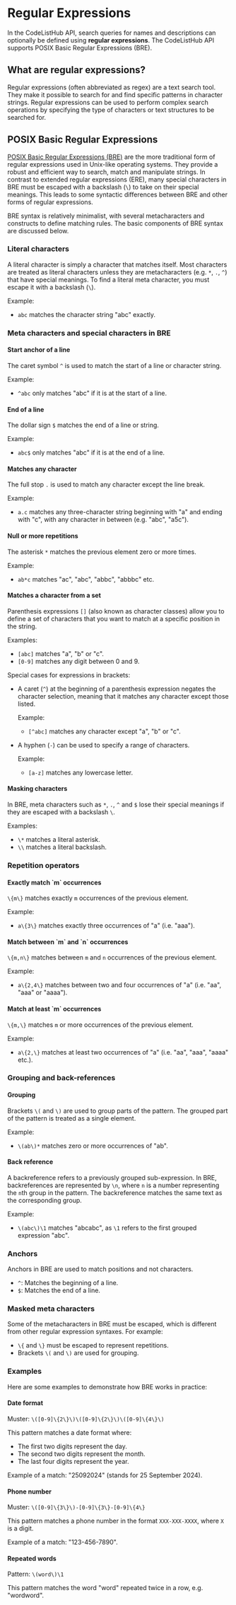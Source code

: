 # Regular Expressions

In the CodeListHub API, search queries for names and descriptions can optionally be defined using **regular expressions**. The CodeListHub API supports POSIX Basic Regular Expressions (BRE).

## What are regular expressions?

Regular expressions (often abbreviated as regex) are a text search tool. They make it possible to search for and find specific patterns in character strings. Regular expressions can be used to perform complex search operations by specifying the type of characters or text structures to be searched for.

## POSIX Basic Regular Expressions

[POSIX Basic Regular Expressions (BRE)](https://pubs.opengroup.org/onlinepubs/9799919799/) are the more traditional form of regular expressions used in Unix-like operating systems. They provide a robust and efficient way to search, match and manipulate strings. In contrast to extended regular expressions (ERE), many special characters in BRE must be escaped with a backslash (`\`) to take on their special meanings. This leads to some syntactic differences between BRE and other forms of regular expressions.

BRE syntax is relatively minimalist, with several metacharacters and constructs to define matching rules. The basic components of BRE syntax are discussed below.

### Literal characters

A literal character is simply a character that matches itself. Most characters are treated as literal characters unless they are metacharacters (e.g. `*`, `.`, `^`) that have special meanings. To find a literal meta character, you must escape it with a backslash (`\`).

Example:

+ `abc` matches the character string "abc" exactly.

### Meta characters and special characters in BRE

<h4>Start anchor of a line</h4>

The caret symbol `^` is used to match the start of a line or character string.
  
Example:
  
+ `^abc` only matches "abc" if it is at the start of a line.

<h4>End of a line</h4>

The dollar sign `$` matches the end of a line or string.
  
Example:

+ `abc$` only matches "abc" if it is at the end of a line.

<h4>Matches any character</h4>

The full stop `.` is used to match any character except the line break.
  
Example:

+ `a.c` matches any three-character string beginning with "a" and ending with "c", with any character in between (e.g. "abc", "a5c").

<h4>Null or more repetitions</h4>

The asterisk `*` matches the previous element zero or more times.
  
Example:

+ `ab*c` matches "ac", "abc", "abbc", "abbbc" etc.

<h4>Matches a character from a set</h4>

Parenthesis expressions `[]` (also known as character classes) allow you to define a set of characters that you want to match at a specific position in the string.
  
Examples:

+ `[abc]` matches "a", "b" or "c".
+ `[0-9]` matches any digit between 0 and 9.
  
Special cases for expressions in brackets:

+ A caret (`^`) at the beginning of a parenthesis expression negates the character selection, meaning that it matches any character except those listed.

    Example: 
	
	+ `[^abc]` matches any character except "a", "b" or "c".
  
+ A hyphen (`-`) can be used to specify a range of characters.
    
	Example: 
	
	+ `[a-z]` matches any lowercase letter.

<h4>Masking characters</h4>

In BRE, meta characters such as `*`, `.`, `^` and `$` lose their special meanings if they are escaped with a backslash `\`.
  
Examples:

+ `\*` matches a literal asterisk.
+ `\\` matches a literal backslash.

### Repetition operators

<h4>Exactly match `m` occurrences</h4>

`\{m\}` matches exactly `m` occurrences of the previous element.
  
Example:

+ `a\{3\}` matches exactly three occurrences of "a" (i.e. "aaa").

<h4>Match between `m` and `n` occurrences</h4>

`\{m,n\}` matches between `m` and `n` occurrences of the previous element.
  
Example:

+ `a\{2,4\}` matches between two and four occurrences of "a" (i.e. "aa", "aaa" or "aaaa").

<h4>Match at least `m` occurrences</h4>

`\{m,\}` matches `m` or more occurrences of the previous element.
  
Example:

+ `a\{2,\}` matches at least two occurrences of "a" (i.e. "aa", "aaa", "aaaa" etc.).

### Grouping and back-references

<h4>Grouping</h4>

Brackets `\(` and `\)` are used to group parts of the pattern. The grouped part of the pattern is treated as a single element.

Example:

+ `\(ab\)*` matches zero or more occurrences of "ab".

<h4>Back reference</h4>

A backreference refers to a previously grouped sub-expression. In BRE, backreferences are represented by `\n`, where `n` is a number representing the `n`th group in the pattern. The backreference matches the same text as the corresponding group.

Example:

+ `\(abc\)\1` matches "abcabc", as `\1` refers to the first grouped expression "abc".

### Anchors

Anchors in BRE are used to match positions and not characters.

+ `^`: Matches the beginning of a line.
+ `$`: Matches the end of a line.

### Masked meta characters

Some of the metacharacters in BRE must be escaped, which is different from other regular expression syntaxes. For example:

+ `\{` and `\}` must be escaped to represent repetitions.
+ Brackets `\(` and `\)` are used for grouping.

### Examples

Here are some examples to demonstrate how BRE works in practice:

<h4>Date format</h4>

Muster: `\([0-9]\{2\}\)\([0-9]\{2\}\)\([0-9]\{4\}\)`

This pattern matches a date format where:

+ The first two digits represent the day.
+ The second two digits represent the month.
+ The last four digits represent the year.

Example of a match: "25092024" (stands for 25 September 2024).

<h4>Phone number</h4>

Muster: `\([0-9]\{3\}\)-[0-9]\{3\}-[0-9]\{4\}`

This pattern matches a phone number in the format `XXX-XXX-XXXX`, where `X` is a digit.

Example of a match: "123-456-7890".

<h4>Repeated words</h4>

Pattern: `\(word\)\1`

This pattern matches the word "word" repeated twice in a row, e.g. "wordword".
